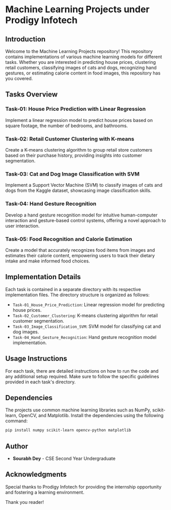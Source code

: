 # Machine Learning Projects under Prodigy Infotech

## Introduction

Welcome to the Machine Learning Projects repository! This repository contains implementations of various machine learning models for different tasks. Whether you are interested in predicting house prices, clustering retail customers, classifying images of cats and dogs, recognizing hand gestures, or estimating calorie content in food images, this repository has you covered.

## Tasks Overview

### Task-01: House Price Prediction with Linear Regression

Implement a linear regression model to predict house prices based on square footage, the number of bedrooms, and bathrooms.

### Task-02: Retail Customer Clustering with K-means

Create a K-means clustering algorithm to group retail store customers based on their purchase history, providing insights into customer segmentation.

### Task-03: Cat and Dog Image Classification with SVM

Implement a Support Vector Machine (SVM) to classify images of cats and dogs from the Kaggle dataset, showcasing image classification skills.

### Task-04: Hand Gesture Recognition

Develop a hand gesture recognition model for intuitive human-computer interaction and gesture-based control systems, offering a novel approach to user interaction.

### Task-05: Food Recognition and Calorie Estimation

Create a model that accurately recognizes food items from images and estimates their calorie content, empowering users to track their dietary intake and make informed food choices.

## Implementation Details

Each task is contained in a separate directory with its respective implementation files. The directory structure is organized as follows:

- `Task-01_House_Price_Prediction`: Linear regression model for predicting house prices.
- `Task-02_Customer_Clustering`: K-means clustering algorithm for retail customer segmentation.
- `Task-03_Image_Classification_SVM`: SVM model for classifying cat and dog images.
- `Task-04_Hand_Gesture_Recognition`: Hand gesture recognition model implementation.

## Usage Instructions

For each task, there are detailed instructions on how to run the code and any additional setup required. Make sure to follow the specific guidelines provided in each task's directory.

## Dependencies

The projects use common machine learning libraries such as NumPy, scikit-learn, OpenCV, and Matplotlib. Install the dependencies using the following command:

```bash
pip install numpy scikit-learn opencv-python matplotlib
```

## Author

- **Sourabh Dey** - CSE Second Year Undergraduate

## Acknowledgments

Special thanks to Prodigy Infotech for providing the internship opportunity and fostering a learning environment.

Thank you reader!
